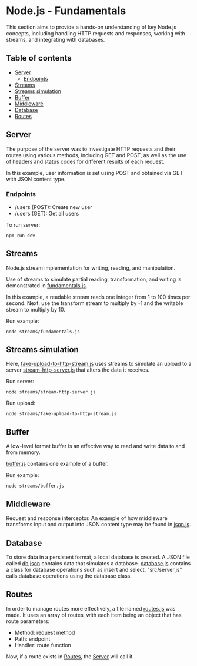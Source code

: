 # Node.js - Fundamentals

This section aims to provide a hands-on understanding of key Node.js concepts, including handling HTTP requests and responses, working with streams, and integrating with databases.

## Table of contents
- [Server](#server)
    - [Endpoints](#endpoints)
- [Streams](#streams)
- [Streams simulation](#streams-simulation)
- [Buffer](#buffer)
- [Middleware](#middleware)
- [Database](#database)
- [Routes](#routes)

## Server

The purpose of the server was to investigate HTTP requests and their routes using various methods, including GET and POST, as well as the use of headers and status codes for different results of each request.

In this example, user information is set using POST and obtained via GET with JSON content type.

### Endpoints

- /users (POST): Create new user
- /users (GET): Get all users

To run server:
```
npm run dev 
```

## Streams

Node.js stream implementation for writing, reading, and manipulation.

Use of streams to simulate partial reading, transformation, and writing is demonstrated in [fundamentals.js](streams/fundamentals.js). 

In this example, a readable stream reads one integer from 1 to 100 times per second. Next, use the transform stream to multiply by -1 and the writable stream to multiply by 10.

Run example:
```
node streams/fundamentals.js
```

## Streams simulation

Here, [fake-upload-to-http-stream.js](streams/fake-upload-to-http-stream.js) uses streams to simulate an upload to a server [stream-http-server.js](streams/stream-http-server.js) that alters the data it receives.

Run server:
```
node streams/stream-http-server.js
```

Run upload:
```
node streams/fake-upload-to-http-stream.js
```

## Buffer

A low-level format buffer is an effective way to read and write data to and from memory.

[buffer.js](streams/buffer.js) contains one example of a buffer. 

Run example:
```
node streams/buffer.js
```

## Middleware

Request and response interceptor. An example of how middleware transforms input and output into JSON content type may be found in [json.js](src/middlewares/json.js).

## Database

To store data in a persistent format, a local database is created. A JSON file called [db.json](src/db.json) contains data that simulates a database. [database.js](src/middlewares/database.js) contains a class for database operations such as insert and select. "src/server.js" calls database operations using the database class. 

## Routes

In order to manage routes more effectively, a file named [routes.js](src/routes.js) was made. It uses an array of routes, with each item being an object that has route parameters:

- Method: request method
- Path: endpoint
- Handler: route function

Now, if a route exists in [Routes](src/routes.js), the [Server](src/server.js) will call it.